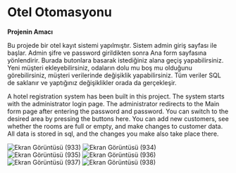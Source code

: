 # Otel Otomasyonu

**Projenin Amacı**

Bu projede bir otel kayıt sistemi yapılmıştır. Sistem admin giriş sayfası ile başlar. Admin şifre ve password girildikten sonra Ana form sayfasına yönlendirir. Burada butonlara basarak istediğiniz alana geçiş yapabilirsiniz. Yeni müşteri ekleyebilirsiniz, odaların dolu mu boş mu olduğunu görebilirsiniz, müşteri verilerinde değişiklik yapabilirsiniz. Tüm veriler SQL de saklanır ve yaptığınız değişiklikler orada da gerçekleşir.

A hotel registration system has been built in this project. The system starts with the administrator login page. The administrator redirects to the Main form page after entering the password and password. You can switch to the desired area by pressing the buttons here. You can add new customers, see whether the rooms are full or empty, and make changes to customer data. All data is stored in sql, and the changes you make also take place there.

![Ekran Görüntüsü (933)](https://github.com/Esraers222/Otel-Otomasyonu/assets/88531411/cd267ee1-c84c-4347-a782-31c3253123af)
![Ekran Görüntüsü (934)](https://github.com/Esraers222/Otel-Otomasyonu/assets/88531411/c52d1809-1428-43eb-8d40-6d777b67c875)
![Ekran Görüntüsü (935)](https://github.com/Esraers222/Otel-Otomasyonu/assets/88531411/2c52d0cf-568c-404a-88ed-454ecb3faf64)
![Ekran Görüntüsü (936)](https://github.com/Esraers222/Otel-Otomasyonu/assets/88531411/2f152b85-4b0c-4f48-97bc-c2661ec76ad7)
![Ekran Görüntüsü (937)](https://github.com/Esraers222/Otel-Otomasyonu/assets/88531411/15fe4ec7-eb1a-440d-9fd1-c97cb209479c)
![Ekran Görüntüsü (938)](https://github.com/Esraers222/Otel-Otomasyonu/assets/88531411/e058ff26-3e70-4dfe-b3c9-86f79f0b0fad)


